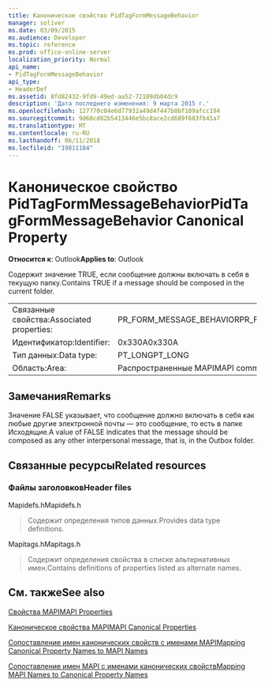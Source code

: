 ```yaml
---
title: Каноническое свойство PidTagFormMessageBehavior
manager: soliver
ms.date: 03/09/2015
ms.audience: Developer
ms.topic: reference
ms.prod: office-online-server
localization_priority: Normal
api_name:
- PidTagFormMessageBehavior
api_type:
- HeaderDef
ms.assetid: 8fd82432-9fd9-49ed-aa52-72109db04dc9
description: 'Дата последнего изменения: 9 марта 2015 г.'
ms.openlocfilehash: 127770c04e6d77932a49d4f447b0bf109afcc194
ms.sourcegitcommit: 9d60cd82b5413446e5bc8ace2cd689f683fb41a7
ms.translationtype: MT
ms.contentlocale: ru-RU
ms.lasthandoff: 06/11/2018
ms.locfileid: "19811184"
---
```

# <a name="pidtagformmessagebehavior-canonical-property"></a><span data-ttu-id="47509-103">Каноническое свойство PidTagFormMessageBehavior</span><span class="sxs-lookup"><span data-stu-id="47509-103">PidTagFormMessageBehavior Canonical Property</span></span>

  
  
<span data-ttu-id="47509-104">**Относится к**: Outlook</span><span class="sxs-lookup"><span data-stu-id="47509-104">**Applies to**: Outlook</span></span> 
  
<span data-ttu-id="47509-105">Содержит значение TRUE, если сообщение должны включать в себя в текущую папку.</span><span class="sxs-lookup"><span data-stu-id="47509-105">Contains TRUE if a message should be composed in the current folder.</span></span> 
  
|||
|:-----|:-----|
|<span data-ttu-id="47509-106">Связанные свойства:</span><span class="sxs-lookup"><span data-stu-id="47509-106">Associated properties:</span></span>  <br/> |<span data-ttu-id="47509-107">PR_FORM_MESSAGE_BEHAVIOR</span><span class="sxs-lookup"><span data-stu-id="47509-107">PR_FORM_MESSAGE_BEHAVIOR</span></span>  <br/> |
|<span data-ttu-id="47509-108">Идентификатор:</span><span class="sxs-lookup"><span data-stu-id="47509-108">Identifier:</span></span>  <br/> |<span data-ttu-id="47509-109">0x330A</span><span class="sxs-lookup"><span data-stu-id="47509-109">0x330A</span></span>  <br/> |
|<span data-ttu-id="47509-110">Тип данных:</span><span class="sxs-lookup"><span data-stu-id="47509-110">Data type:</span></span>  <br/> |<span data-ttu-id="47509-111">PT_LONG</span><span class="sxs-lookup"><span data-stu-id="47509-111">PT_LONG</span></span>  <br/> |
|<span data-ttu-id="47509-112">Область:</span><span class="sxs-lookup"><span data-stu-id="47509-112">Area:</span></span>  <br/> |<span data-ttu-id="47509-113">Распространенные MAPI</span><span class="sxs-lookup"><span data-stu-id="47509-113">MAPI common</span></span>  <br/> |
   
## <a name="remarks"></a><span data-ttu-id="47509-114">Замечания</span><span class="sxs-lookup"><span data-stu-id="47509-114">Remarks</span></span>

<span data-ttu-id="47509-115">Значение FALSE указывает, что сообщение должно включать в себя как любые другие электронной почты — это сообщение, то есть в папке Исходящие.</span><span class="sxs-lookup"><span data-stu-id="47509-115">A value of FALSE indicates that the message should be composed as any other interpersonal message, that is, in the Outbox folder.</span></span> 
  
## <a name="related-resources"></a><span data-ttu-id="47509-116">Связанные ресурсы</span><span class="sxs-lookup"><span data-stu-id="47509-116">Related resources</span></span>

### <a name="header-files"></a><span data-ttu-id="47509-117">Файлы заголовков</span><span class="sxs-lookup"><span data-stu-id="47509-117">Header files</span></span>

<span data-ttu-id="47509-118">Mapidefs.h</span><span class="sxs-lookup"><span data-stu-id="47509-118">Mapidefs.h</span></span>
  
> <span data-ttu-id="47509-119">Содержит определения типов данных.</span><span class="sxs-lookup"><span data-stu-id="47509-119">Provides data type definitions.</span></span>
    
<span data-ttu-id="47509-120">Mapitags.h</span><span class="sxs-lookup"><span data-stu-id="47509-120">Mapitags.h</span></span>
  
> <span data-ttu-id="47509-121">Содержит определения свойства в списке альтернативных имен.</span><span class="sxs-lookup"><span data-stu-id="47509-121">Contains definitions of properties listed as alternate names.</span></span>
    
## <a name="see-also"></a><span data-ttu-id="47509-122">См. также</span><span class="sxs-lookup"><span data-stu-id="47509-122">See also</span></span>



[<span data-ttu-id="47509-123">Свойства MAPI</span><span class="sxs-lookup"><span data-stu-id="47509-123">MAPI Properties</span></span>](mapi-properties.md)
  
[<span data-ttu-id="47509-124">Каноническое свойства MAPI</span><span class="sxs-lookup"><span data-stu-id="47509-124">MAPI Canonical Properties</span></span>](mapi-canonical-properties.md)
  
[<span data-ttu-id="47509-125">Сопоставление имен канонических свойств с именами MAPI</span><span class="sxs-lookup"><span data-stu-id="47509-125">Mapping Canonical Property Names to MAPI Names</span></span>](mapping-canonical-property-names-to-mapi-names.md)
  
[<span data-ttu-id="47509-126">Сопоставление имен MAPI с именами канонических свойств</span><span class="sxs-lookup"><span data-stu-id="47509-126">Mapping MAPI Names to Canonical Property Names</span></span>](mapping-mapi-names-to-canonical-property-names.md)

